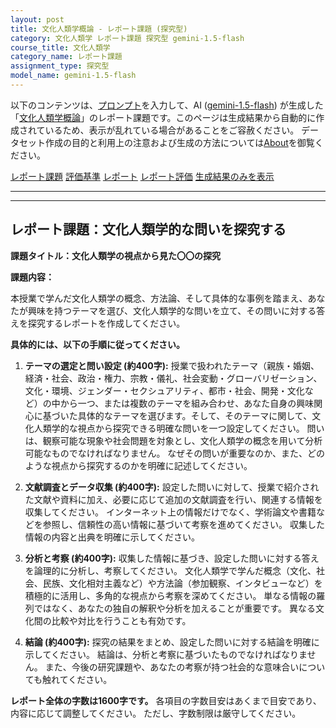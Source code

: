 ```yaml
---
layout: post
title: 文化人類学概論 - レポート課題 (探究型)
category: 文化人類学 レポート課題 探究型 gemini-1.5-flash
course_title: 文化人類学
category_name: レポート課題
assignment_type: 探究型
model_name: gemini-1.5-flash
---
```


以下のコンテンツは、[プロンプト](http://127.0.0.1:8000/generated/文化人類学/gemini-1.5-flash/prompt_レポート課題-探究型.md)を入力して、AI ([gemini-1.5-flash](contents/gemini-1.5-flash)) が生成した「[文化人類学概論](/contents/文化人類学/)」のレポート課題です。このページは生成結果から自動的に作成されているため、表示が乱れている場合があることをご容赦ください。
データセット作成の目的と利用上の注意および生成の方法については[About](/About)を御覧ください。

[レポート課題](../レポート課題-探究型)
[評価基準](../評価基準-探究型)
[レポート](../レポート-探究型)
[レポート評価](../レポート評価-探究型)
[生成結果のみを表示](http://127.0.0.1:8000/generated/文化人類学/gemini-1.5-flash/レポート課題-探究型.md)
  

***
***
  
## レポート課題：文化人類学的な問いを探究する

**課題タイトル：文化人類学の視点から見た〇〇の探究**

**課題内容：**

本授業で学んだ文化人類学の概念、方法論、そして具体的な事例を踏まえ、あなたが興味を持つテーマを選び、文化人類学的な問いを立て、その問いに対する答えを探究するレポートを作成してください。

**具体的には、以下の手順に従ってください。**

1. **テーマの選定と問い設定 (約400字):**  授業で扱われたテーマ（親族・婚姻、経済・社会、政治・権力、宗教・儀礼、社会変動・グローバリゼーション、文化・環境、ジェンダー・セクシュアリティ、都市・社会、開発・文化など）の中から一つ、または複数のテーマを組み合わせ、あなた自身の興味関心に基づいた具体的なテーマを選びます。そして、そのテーマに関して、文化人類学的な視点から探究できる明確な問いを一つ設定してください。  問いは、観察可能な現象や社会問題を対象とし、文化人類学の概念を用いて分析可能なものでなければなりません。  なぜその問いが重要なのか、また、どのような視点から探究するのかを明確に記述してください。

2. **文献調査とデータ収集 (約400字):**  設定した問いに対して、授業で紹介された文献や資料に加え、必要に応じて追加の文献調査を行い、関連する情報を収集してください。  インターネット上の情報だけでなく、学術論文や書籍などを参照し、信頼性の高い情報に基づいて考察を進めてください。  収集した情報の内容と出典を明確に示してください。

3. **分析と考察 (約400字):**  収集した情報に基づき、設定した問いに対する答えを論理的に分析し、考察してください。  文化人類学で学んだ概念（文化、社会、民族、文化相対主義など）や方法論（参加観察、インタビューなど）を積極的に活用し、多角的な視点から考察を深めてください。  単なる情報の羅列ではなく、あなたの独自の解釈や分析を加えることが重要です。  異なる文化間の比較や対比を行うことも有効です。

4. **結論 (約400字):**  探究の結果をまとめ、設定した問いに対する結論を明確に示してください。  結論は、分析と考察に基づいたものでなければなりません。  また、今後の研究課題や、あなたの考察が持つ社会的な意味合いについても触れてください。


**レポート全体の字数は1600字です。**  各項目の字数目安はあくまで目安であり、内容に応じて調整してください。  ただし、字数制限は厳守してください。
